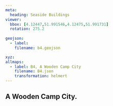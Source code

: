 ```yaml
---
meta:
  heading: Seaside Buildings
viewer:
  bbox: [4.12447,51.991546,4.12475,51.991731]
  rotation: 275.2
  
geojson:
  - label:
    filename: b4.geojson

xyz:
allmaps:
  - label: B4, A Wooden Camp City
    filename: B4.json
    transformation: helmert
---
```


## A Wooden Camp City.